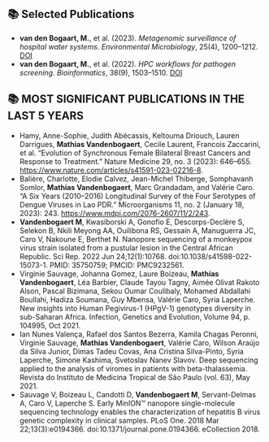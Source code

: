 ## 📚 Selected Publications

- **van den Bogaart, M.**, et al. (2023). _Metagenomic surveillance of hospital water systems_. *Environmental Microbiology*, 25(4), 1200–1212. [DOI](https://doi.org/10.1111/emi.12345)
- **van den Bogaart, M.**, et al. (2022). _HPC workflows for pathogen screening_. *Bioinformatics*, 38(9), 1503–1510. [DOI](https://doi.org/10.1093/bioinformatics/btz123)

## 📚 MOST SIGNIFICANT PUBLICATIONS IN THE LAST 5 YEARS  

- Hamy, Anne-Sophie, Judith Abécassis, Keltouma Driouch, Lauren Darrigues, **Mathias Vandenbogaert**, Cecile Laurent, Francois Zaccarini, et al. “Evolution of Synchronous Female Bilateral Breast Cancers and Response to Treatment.” Nature Medicine 29, no. 3 (2023): 646–655.
https://www.nature.com/articles/s41591-023-02216-8.
- Balière, Charlotte, Elodie Calvez, Jean-Michel Thiberge, Somphavanh Somlor, **Mathias Vandenbogaert**, Marc Grandadam, and Valérie Caro. “A Six Years (2010–2016) Longitudinal Survey of the Four Serotypes of Dengue Viruses in Lao PDR.” Microorganisms 11, no. 2 (January 18, 2023): 243. https://www.mdpi.com/2076-2607/11/2/243.
- **Vandenbogaert M**, Kwasiborski A, Gonofio E, Descorps-Declère S, Selekon B, Nkili Meyong AA, Ouilibona RS, Gessain A, Manuguerra JC, Caro V, Nakoune E, Berthet N. Nanopore sequencing of a monkeypox virus strain isolated from a pustular lesion in the Central African Republic. Sci Rep. 2022 Jun 24;12(1):10768. doi:10.1038/s41598-022-15073-1. PMID: 35750759; PMCID: PMC9232561.
- Virginie Sauvage, Johanna Gomez, Laure Boizeau, **Mathias Vandenbogaert**, Léa Barbier, Claude Tayou Tagny, Aimée Olivat Rakoto Alson, Pascal Bizimana, Sekou Oumar Coulibaly, Mohamed Abdallahi Boullahi, Hadiza Soumana, Guy Mbensa, Valérie Caro, Syria Laperche. New insights into Human Pegivirus-1 (HPgV-1) genotypes diversity in sub-Saharan Africa. Infection, Genetics and Evolution, Volume 94, p. 104995, Oct 2021.
- Ian Nunes Valença, Rafael dos Santos Bezerra, Kamila Chagas Peronni, Virginie Sauvage, **Mathias Vandenbogaert**, Valérie Caro, Wilson Araújo da Silva Junior, Dimas Tadeu Covas, Ana Cristina Silva-Pinto, Syria Laperche, Simone Kashima, Svetoslav Nanev Slavov. Deep sequencing applied to the analysis of viromes in patients with beta-thalassemia. Revista do Instituto de Medicina Tropical de São Paulo (vol. 63), May 2021.
- Sauvage V, Boizeau L, Candotti D, **Vandenbogaert M**, Servant-Delmas A, Caro V, Laperche S. Early MinION™ nanopore single-molecule sequencing technology enables the characterization of hepatitis B virus genetic complexity in clinical samples. PLoS One. 2018 Mar 22;13(3):e0194366. doi:10.1371/journal.pone.0194366. eCollection 2018.
